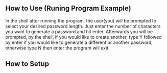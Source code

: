 ## How to Use (Runing Program Example)
In the shell after running the program, the user(you) will be prompted to select your desired password length. Just enter the number of characters you want to generate a password and hit enter.
Afterwards you will be prompted, by the shell, if you would like to create another, type Y followed by enter if you would like to generate a different or another password, otherwise type N then enter the program will exit.
## How to Setup
